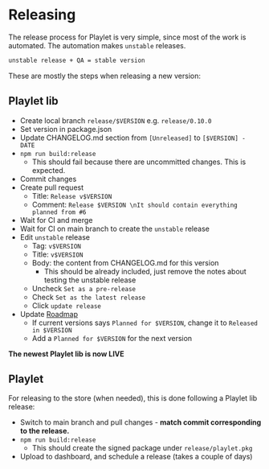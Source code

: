 <!-- markdownlint-disable MD036 -->

# Releasing

The release process for Playlet is very simple, since most of the work is automated.
The automation makes `unstable` releases.

```makefile
unstable release + QA = stable version
```

These are mostly the steps when releasing a new version:

## Playlet lib

- Create local branch `release/$VERSION` e.g. `release/0.10.0`
- Set version in package.json
- Update CHANGELOG.md section from `[Unreleased]` to `[$VERSION] - DATE`
- `npm run build:release`
  - This should fail because there are uncommitted changes. This is expected.
- Commit changes
- Create pull request
  - Title: `Release v$VERSION`
  - Comment: `Release $VERSION \nIt should contain everything planned from #6`
- Wait for CI and merge
- Wait for CI on main branch to create the `unstable` release
- Edit `unstable` release
  - Tag: `v$VERSION`
  - Title: `v$VERSION`
  - Body: the content from CHANGELOG.md for this version
    - This should be already included, just remove the notes about testing the unstable release
  - Uncheck `Set as a pre-release`
  - Check `Set as the latest release`
  - Click `update release`
- Update [Roadmap](https://github.com/iBicha/playlet/issues/6)
  - If current versions says `Planned for $VERSION`, change it to `Released in $VERSION`
  - Add a `Planned for $VERSION` for the next version

**The newest Playlet lib is now LIVE**

## Playlet

For releasing to the store (when needed), this is done following a Playlet lib release:

- Switch to main branch and pull changes - **match commit corresponding to the release.**
- `npm run build:release`
  - This should create the signed package under `release/playlet.pkg`
- Upload to dashboard, and schedule a release (takes a couple of days)
